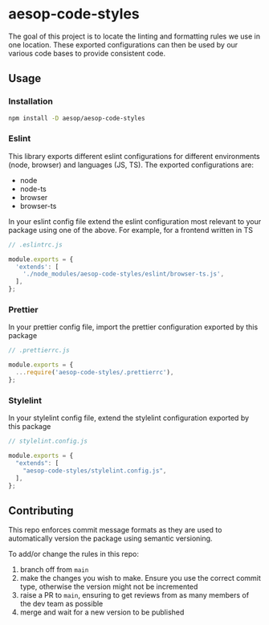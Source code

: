 # aesop-code-styles

The goal of this project is to locate the linting and formatting rules we use in one location. These exported configurations can
then be used by our various code bases to provide consistent code.

## Usage

### Installation

```bash
npm install -D aesop/aesop-code-styles
```

### Eslint

This library exports different eslint configurations for different environments (node, browser) and languages (JS, TS).
The exported configurations are:

- node
- node-ts
- browser
- browser-ts

In your eslint config file extend the eslint configuration most relevant to your package using one of the above.
For example, for a frontend written in TS

```js
// .eslintrc.js

module.exports = {
  'extends': [
    './node_modules/aesop-code-styles/eslint/browser-ts.js',
  ],
};
```

### Prettier

In your prettier config file, import the prettier configuration exported by this package

```js
// .prettierrc.js

module.exports = {
  ...require('aesop-code-styles/.prettierrc'),
};
```

### Stylelint

In your stylelint config file, extend the stylelint configuration exported by this package

```js
// stylelint.config.js

module.exports = {
  "extends": [
    "aesop-code-styles/stylelint.config.js",
  ],
};
```

## Contributing

This repo enforces commit message formats as they are used to automatically version the package using semantic versioning.

To add/or change the rules in this repo:

1. branch off from `main`
2. make the changes you wish to make. Ensure you use the correct commit type, otherwise the version might not be incremented
3. raise a PR to `main`, ensuring to get reviews from as many members of the dev team as possible
4. merge and wait for a new version to be published
